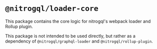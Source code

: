 # `@nitrogql/loader-core`

This package contains the core logic for nitrogql's webpack loader and Rollup plugin.

This package is not intended to be used directly, but rather as a dependency of `@nitrogql/graphql-loader` and `@nitrogql/rollup-plugin`.